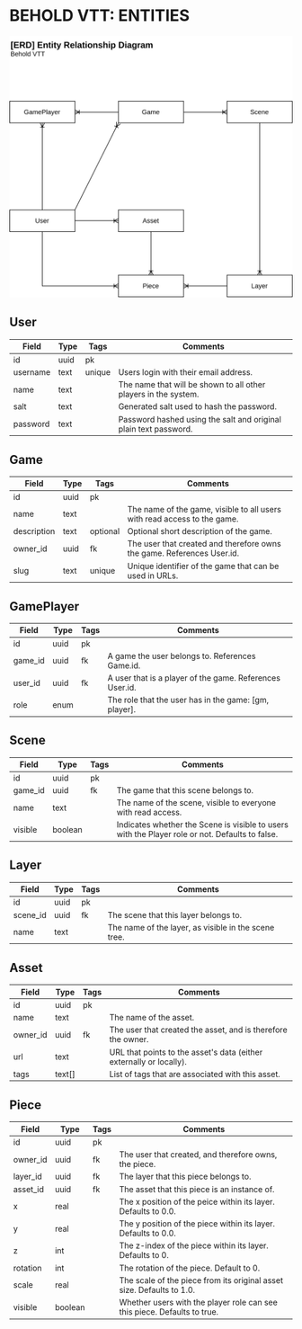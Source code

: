 BEHOLD VTT: ENTITIES
====================

![Entity Relationship Diagram](./images/erd.drawio.svg)

## User

| Field       | Type   | Tags   | Comments
| ----------- | ------ | -------| --------
| id          | uuid   | pk     | 
| username    | text   | unique | Users login with their email address.
| name        | text   |        | The name that will be shown to all other players in the system.
| salt        | text   |        | Generated salt used to hash the password.
| password    | text   |        | Password hashed using the salt and original plain text password.

## Game

| Field       | Type    | Tags     | Comments
| ----------- | ------- | -------- | --------
| id          | uuid    | pk       | 
| name        | text    |          | The name of the game, visible to all users with read access to the game.
| description | text    | optional | Optional short description of the game.
| owner_id    | uuid    | fk       | The user that created and therefore owns the game. References User.id.
| slug        | text    | unique   | Unique identifier of the game that can be used in URLs.

## GamePlayer

| Field         | Type    | Tags     | Comments
| ------------- | ------- | -------- | --------
| id            | uuid    | pk       | 
| game_id       | uuid    | fk       | A game the user belongs to.  References Game.id.
| user_id       | uuid    | fk       | A user that is a player of the game.  References User.id.
| role          | enum    |          | The role that the user has in the game: [gm, player].

## Scene

| Field       | Type    | Tags     | Comments
| ----------- | ------- | -------- | --------
| id          | uuid    | pk       | 
| game_id     | uuid    | fk       | The game that this scene belongs to.
| name        | text    |          | The name of the scene, visible to everyone with read access.
| visible     | boolean |          | Indicates whether the Scene is visible to users with the Player role or not. Defaults to false.

## Layer

| Field       | Type    | Tags     | Comments
| ----------- | ------- | -------- | --------
| id          | uuid    | pk       | 
| scene_id    | uuid    | fk       | The scene that this layer belongs to.
| name        | text    |          | The name of the layer, as visible in the scene tree.

## Asset

| Field       | Type    | Tags     | Comments
| ----------- | ------- | -------- | --------
| id          | uuid    | pk       | 
| name        | text    |          | The name of the asset.
| owner_id    | uuid    | fk       | The user that created the asset, and is therefore the owner.
| url         | text    |          | URL that points to the asset's data (either externally or locally).
| tags        | text[]  |          | List of tags that are associated with this asset.

## Piece

| Field       | Type    | Tags     | Comments
| ----------- | ------- | -------- | --------
| id          | uuid    | pk       | 
| owner_id    | uuid    | fk       | The user that created, and therefore owns, the piece.
| layer_id    | uuid    | fk       | The layer that this piece belongs to.
| asset_id    | uuid    | fk       | The asset that this piece is an instance of.
| x           | real    |          | The x position of the peice within its layer.  Defaults to 0.0.
| y           | real    |          | The y position of the piece within its layer.  Defaults to 0.0.
| z           | int     |          | The z-index of the piece within its layer.  Defaults to 0.
| rotation    | int     |          | The rotation of the piece.  Default to 0.
| scale       | real    |          | The scale of the piece from its original asset size.  Defaults to 1.0.
| visible     | boolean |          | Whether users with the player role can see this piece.  Defaults to true.